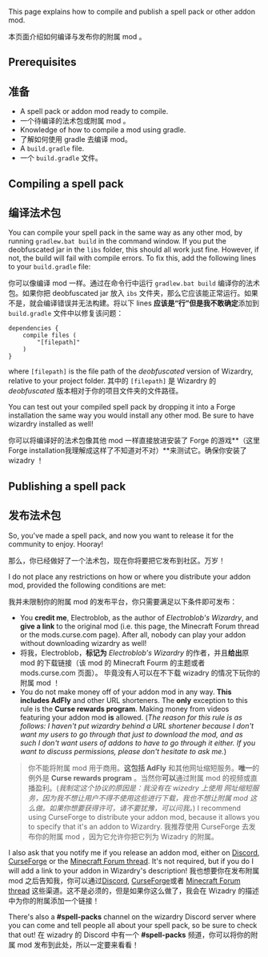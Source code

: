 This page explains how to compile and publish a spell pack or other addon mod.

本页面介绍如何编译与发布你的附属 mod 。

## Prerequisites
## 准备
- A spell pack or addon mod ready to compile.
- 一个待编译的法术包或附属 mod 。
- Knowledge of how to compile a mod using gradle.
- 了解如何使用 gradle 去编译 mod。
- A `build.gradle` file.
- 一个 `build.gradle` 文件。

## Compiling a spell pack
## 编译法术包

You can compile your spell pack in the same way as any other mod, by running `gradlew.bat build` in the command window. If you put the deobfuscated jar in the `libs` folder, this should all work just fine. However, if not, the build will fail with compile errors. To fix this, add the following lines to your `build.gradle` file:

你可以像编译 mod 一样。通过在命令行中运行 `gradlew.bat build` 编译你的法术包。如果你把 deobfuscated jar 放入 `ibs` 文件夹，那么它应该能正常运行。如果不是，就会编译错误并无法构建。将以下 lines  **应该是“行”但是我不敢确定**添加到 `build.gradle` 文件中以修复该问题：
```
dependencies {
	compile files (
		"[filepath]"
	)
}
```
where `[filepath]` is the file path of the _deobfuscated_ version of Wizardry, relative to your project folder.
其中的 `[filepath]` 是 Wizardry 的 _deobfuscated_ 版本相对于你的项目文件夹的文件路径。

You can test out your compiled spell pack by dropping it into a Forge installation the same way you would install any other mod. Be sure to have wizardry installed as well!

你可以将编译好的法术包像其他 mod 一样直接放进安装了 Forge 的游戏**（这里Forge installation我理解成这样了不知道对不对）**来测试它。确保你安装了 wizadry ！

## Publishing a spell pack
## 发布法术包

So, you've made a spell pack, and now you want to release it for the community to enjoy. Hooray!

那么，你已经做好了一个法术包，现在你将要把它发布到社区。万岁！

I do not place any restrictions on how or where you distribute your addon mod, provided the following conditions are met:

我并未限制你的附属 mod 的发布平台，你只需要满足以下条件即可发布：

- You **credit me**, Electroblob, as the author of _Electroblob's Wizardry_, and **give a link** to the original mod (i.e. this page, the Minecraft Forum thread or the mods.curse.com page). After all, nobody can play your addon without downloading wizardry as well!
- 将我，Electroblob，**标记为** _Electroblob's Wizardry_ 的作者，并且**给出**原 mod 的下载链接（该 mod 的 Minecraft Fourm 的主题或者 mods.curse.com 页面）。 毕竟没有人可以在不下载 wizadry 的情况下玩你的附属 mod ！
- You do not make money off of your addon mod in any way. **This includes AdFly** and other URL shorteners. The **only** exception to this rule is the **Curse rewards program**. Making money from videos featuring your addon mod **is** allowed. (_The reason for this rule is as follows: I haven't put wizardry behind a URL shortener because I don't want my users to go through that just to download the mod, and as such I don't want users of addons to have to go through it either. If you want to discuss permissions, please don't hesitate to ask me._)
> 你不能将附属 mod 用于商用。**这包括 AdFly** 和其他网址缩短服务。**唯一**的例外是 **Curse rewards program** 。当然你**可以**通过附属 mod 的视频或直播盈利。(_我制定这个协议的原因是：我没有在 wizedry 上使用 网址缩短服务，因为我不想让用户不得不使用这些进行下载，我也不想让附属 mod 这么做。如果你想要获得许可，请不要犹豫，可以问我。_)
> I recommend using CurseForge to distribute your addon mod, because it allows you to specify that it's an addon to Wizardry.
> 我推荐使用 CurseForge 去发布你的附属 mod ，因为它允许你把它列为 Wizadry 的附属。

I also ask that you notify me if you release an addon mod, either on [Discord](https://discord.gg/MTmMzMv), [CurseForge](https://minecraft.curseforge.com/projects/electroblobs-wizardry) or the [Minecraft Forum thread](http://www.minecraftforum.net/forums/mapping-and-modding-java-edition/minecraft-mods/2818029-electroblobs-wizardry-the-expandable-rpg-magic-mod). It's not required, but if you do I will add a link to your addon in Wizardry's description!
我也想要你在发布附属 mod 之后告知我，你可以通过[Discord](https://discord.gg/MTmMzMv), [CurseForge](https://minecraft.curseforge.com/projects/electroblobs-wizardry)或者 [Minecraft Forum thread](http://www.minecraftforum.net/forums/mapping-and-modding-java-edition/minecraft-mods/2818029-electroblobs-wizardry-the-expandable-rpg-magic-mod) 这些渠道。这不是必须的，但是如果你这么做了，我会在 Wizadry 的描述中为你的附属添加一个链接！

There's also a **#spell-packs** channel on the wizardry Discord server where you can come and tell people all about your spell pack, so be sure to check that out!
在 wizadry 的 Discord 中有一个 **#spell-packs** 频道，你可以将你的附属 mod 发布到此处，所以一定要来看看！

